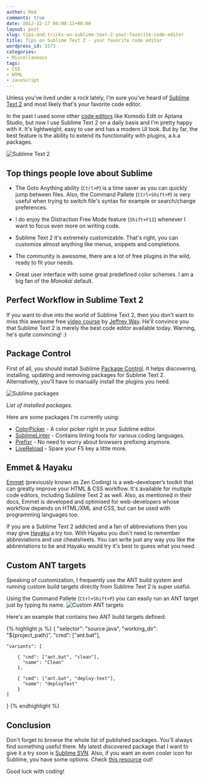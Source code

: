 ```yaml
---
author: Red
comments: true
date: 2012-12-17 06:00:11+00:00
layout: post
slug: tips-and-tricks-on-sublime-text-2-your-favorite-code-editor
title: Tips on Sublime Text 2 - your favorite code editor
wordpress_id: 5573
categories:
- Miscellaneous
tags:
- CSS
- HTML
- JavaScript
---
```


Unless you've lived under a rock lately, I'm sure you've heard of [Sublime Text 2](http://www.sublimetext.com/2) and most likely that's your favorite code editor. 

In the past I used some other [code editors](http://www.red-team-design.com/free-text-editors-tools-for-developers) like Komodo Edit or Aptana Studio, but now I use Sublime Text 2 on a daily basis and I'm pretty happy with it. It's lightweight, easy to use and has a modern UI look. But by far, the best feature is the ability to extend its functionality with plugins, a.k.a packages.

![Sublime Text 2](http://www.red-team-design.com/wp-content/uploads/2012/12/sublime-text-2.png)

<!-- more -->

## Top things people love about Sublime
	
  * The Goto Anything ability (`Ctrl+P`) is a time saver as you can quickly jump between files. Also, the Command Pallete (`Ctrl+Shift+P`) is very useful when trying to switch file's syntax for example or search/change preferences.
	
  * I do enjoy the Distraction Free Mode feature (`Shift+F11`) whenever I want to focus even more on writing code.
	
  * Sublime Text 2 it's extremely customizable. That's right, you can customize almost anything like menus, snippets and completions.
	
  * The community is awesome, there are a lot of free plugins in the wild, ready to fit your needs.
	
  * Great user interface with some great predefined color schemes. I am a big fan of the _Monokai_ default.

## Perfect Workflow in Sublime Text 2

If you want to dive into the world of Sublime Text 2, then you don't want to miss this awesome free [video course](https://tutsplus.com/course/improve-workflow-in-sublime-text-2/) by [Jeffrey Way](https://twitter.com/jeffrey_way). He'll convince you that Sublime Text 2 is merely the best code editor available today. Warning, he's quite convincing! :)

## Package Control

First of all, you should install Sublime [Package Control](http://wbond.net/sublime_packages/package_control). It helps discovering, installing, updating and removing packages for Sublime Text 2. Alternatively, you'll have to manually install the plugins you need.

![Sublime packages](http://www.red-team-design.com/wp-content/uploads/2012/12/sublime-packages.png)

_List of installed packages._

Here are some packages I'm currently using:

	
  * [ColorPicker](https://github.com/weslly/ColorPicker) - A color picker right in your Sublime editor.	
  * [SublimeLinter](https://github.com/SublimeLinter/SublimeLinter) - Contains linting tools for various coding languages.	
  * [Prefixr](http://wbond.net/sublime_packages/prefixr) - No need to worry about browsers prefixing anymore.	
  * [LiveReload](https://github.com/dz0ny/LiveReload-sublimetext2) - Spare your F5 key a little more.

## Emmet & Hayaku


[Emmet](http://docs.emmet.io/) (previously known as Zen Coding) is a web-developer’s toolkit that can greatly improve your HTML & CSS workflow. It's available for multiple code editors, including Sublime Text 2 as well. Also, as mentioned in their docs, Emmet is developed and optimised for web-developers whose workflow depends on HTML/XML and CSS, but can be used with programming languages too.

If you are a Sublime Text 2 addicted and a fan of abbreviations then you may give [Hayaku](http://hayakubundle.com) a try too. With Hayaku you don't need to remember abbreviations and use cheatsheets. You can write just any way you like the abbreviations to be and Hayaku would try it's best to guess what you need.

## Custom ANT targets

Speaking of customization, I frequently use the ANT build system and running custom build targets directly from Sublime Text 2 is super useful.

Using the Command Pallete (`Ctrl+Shift+P`) you can easily run an ANT target just by typing its name.
![Custom ANT targets](http://www.red-team-design.com/wp-content/uploads/2012/12/custom-ant-targets.png)

Here's an example that contains two ANT build targets defined: 
    
{% highlight js %}
{
    "selector": "source.java",
    "working_dir": "${project_path}",
    "cmd": ["ant.bat"],

    "variants": [

        { "cmd": ["ant.bat", "clean"],
          "name": "Clean"
        },

        { "cmd": ["ant.bat", "deploy-text"],
          "name": "deployText"
        }
    ]
}
{% endhighlight %}

## Conclusion

Don't forget to browse the whole list of published packages. You'll always find something useful there. My latest discovered package that I want to give it a try soon is [Sublime SVN](http://wbond.net/sublime_packages/svn). Also, if you want an even cooler icon for Sublime, you have some options. Check [this resource](https://github.com/dmatarazzo/Sublime-Text-2-Icon) out!

Good luck with coding! 
